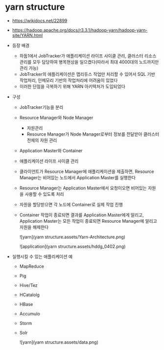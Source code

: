 # yarn structure

* https://wikidocs.net/22899

* https://hadoop.apache.org/docs/r3.3.1/hadoop-yarn/hadoop-yarn-site/YARN.html

* 등장 배경

  * 하둡1에서 JobTracker가 애플리케이션 라이프 사이클 관리, 클러스터 리소스 관리를 모두 담당하여 병목현상을 일으켰다(따라서 최대 4000대의 노드까지만 관리 가능)
  * JobTracker의 애플리케이션은 맵리듀스 작업만 처리할 수 있어서 SQL 기반 작업처리, 인메모리 기반의 작업처리에 어려움이 있었다
  * 이러한 단점을 극복하기 위해 YARN 아키텍처가 도입되었다

* 구성

  * JobTracker기능을 분리

  * Resource Manager와 Node Manager

    * 자원관리
    * Resource Manager가 Node Manager로부터 정보를 전달받아 클러스터 전체의 자원 관리

  *  Application Master와 Container

    * 애플리케이션 라이프 사이클 관리

    * 클라이언트가 Resource Manager에 애플리케이션을 제출하면, Resource Manager는 비어있는 노드에서 Application Master를 실행한다

    * Resource Manager는 Application Master에서 요청이오면 비어있는 자원을 사용할 수 있도록 처리

    * 자원을 할당받으면 각 노드에 Container로 실제 작업 진행

    * Container 작업이 종료되면 결과를 Application Master에게 알리고, Application Master는 모든 작업이 종료되면 Resource Manager에 알리고 자원을 해제한다

      ![yarn](yarn structure.assets/Yarn-Architecture.png)

      ![application](yarn structure.assets/hddg_0402.png)

* 실행시킬 수 있는 애플리케이션 예

  * MapReduce

  * Pig

  * Hive/Tez

  * HCatalolg

  * HBase

  * Accumulo

  * Storm

  * Solr

    ![yarn](yarn structure.assets/data.png)